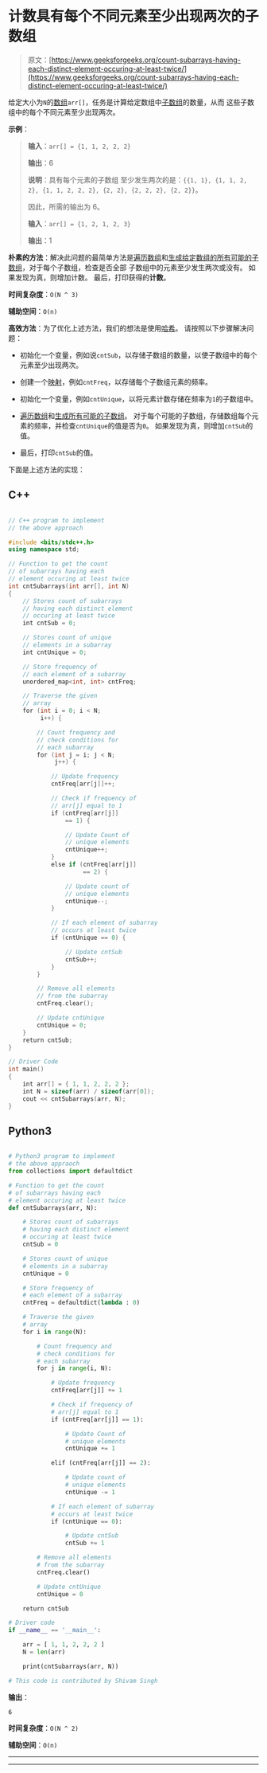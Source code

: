 # 计数具有每个不同元素至少出现两次的子数组

> 原文：[https://www.geeksforgeeks.org/count-subarrays-having-each-distinct-element-occuring-at-least-twice/](https://www.geeksforgeeks.org/count-subarrays-having-each-distinct-element-occuring-at-least-twice/)

给定大小为`N`的[数组](https://www.geeksforgeeks.org/array-data-structure/)`arr[]`，任务是计算给定数组中[子数组](https://www.geeksforgeeks.org/subarraysubstring-vs-subsequence-and-programs-to-generate-them/)的数量，从而 这些子数组中的每个不同元素至少出现两次。

**示例**：

> **输入**：`arr[] = {1, 1, 2, 2, 2}`
>
> **输出**：6
>
> **说明**：具有每个元素的子数组 至少发生两次的是：`{{1, 1}, {1, 1, 2, 2}, {1, 1, 2, 2, 2}, {2, 2}, {2, 2, 2}, {2, 2}}`。
>
> 因此，所需的输出为 6。
> 
> **输入**：`arr[] = {1, 2, 1, 2, 3}`
>
> **输出**：1

**朴素的方法**：解决此问题的最简单方法是[遍历数组](https://www.geeksforgeeks.org/c-program-to-traverse-an-array/)和[生成给定数组的所有可能的子数组](https://www.geeksforgeeks.org/generating-subarrays-using-recursion/)，对于每个子数组，检查是否全部 子数组中的元素至少发生两次或没有。 如果发现为真，则增加计数。 最后，打印获得的**计数**。

**时间复杂度**：`O(N ^ 3)`

**辅助空间**：`O(n)`

**高效方法**：为了优化上述方法，我们的想法是使用[哈希](https://www.geeksforgeeks.org/hashing-data-structure/)。 请按照以下步骤解决问题：

*   初始化一个变量，例如说`cntSub`，以存储子数组的数量，以使子数组中的每个元素至少出现两次。

*   创建一个[映射](https://www.geeksforgeeks.org/map-associative-containers-the-c-standard-template-library-stl/)，例如`cntFreq`，以存储每个子数组元素的频率。

*   初始化一个变量，例如`cntUnique`，以将元素计数存储在频率为`1`的子数组中。

*   [遍历数组](https://www.geeksforgeeks.org/c-program-to-traverse-an-array/)和[生成所有可能的子数组](https://www.geeksforgeeks.org/generating-subarrays-using-recursion/)。 对于每个可能的子数组，存储数组每个元素的频率，并检查`cntUnique`的值是否为`0`。 如果发现为真，则增加`cntSub`的值。

*   最后，打印`cntSub`的值。

下面是上述方法的实现：

## C++

```cpp

// C++ program to implement 
// the above approach 

#include <bits/stdc++.h> 
using namespace std; 

// Function to get the count 
// of subarrays having each 
// element occuring at least twice 
int cntSubarrays(int arr[], int N) 
{ 
    // Stores count of subarrays 
    // having each distinct element 
    // occuring at least twice 
    int cntSub = 0; 

    // Stores count of unique 
    // elements in a subarray 
    int cntUnique = 0; 

    // Store frequency of 
    // each element of a subarray 
    unordered_map<int, int> cntFreq; 

    // Traverse the given 
    // array 
    for (int i = 0; i < N; 
         i++) { 

        // Count frequency and 
        // check conditions for 
        // each subarray 
        for (int j = i; j < N; 
             j++) { 

            // Update frequency 
            cntFreq[arr[j]]++; 

            // Check if frequency of 
            // arr[j] equal to 1 
            if (cntFreq[arr[j]] 
                == 1) { 

                // Update Count of 
                // unique elements 
                cntUnique++; 
            } 
            else if (cntFreq[arr[j]] 
                     == 2) { 

                // Update count of 
                // unique elements 
                cntUnique--; 
            } 

            // If each element of subarray 
            // occurs at least twice 
            if (cntUnique == 0) { 

                // Update cntSub 
                cntSub++; 
            } 
        } 

        // Remove all elements 
        // from the subarray 
        cntFreq.clear(); 

        // Update cntUnique 
        cntUnique = 0; 
    } 
    return cntSub; 
} 

// Driver Code 
int main() 
{ 
    int arr[] = { 1, 1, 2, 2, 2 }; 
    int N = sizeof(arr) / sizeof(arr[0]); 
    cout << cntSubarrays(arr, N); 
}

```

## Python3

```py

# Python3 program to implement 
# the above appraoch 
from collections import defaultdict 

# Function to get the count 
# of subarrays having each 
# element occuring at least twice  
def cntSubarrays(arr, N): 

    # Stores count of subarrays 
    # having each distinct element 
    # occuring at least twice 
    cntSub = 0

    # Stores count of unique 
    # elements in a subarray 
    cntUnique = 0

    # Store frequency of 
    # each element of a subarray 
    cntFreq = defaultdict(lambda : 0) 

    # Traverse the given 
    # array 
    for i in range(N): 

        # Count frequency and 
        # check conditions for 
        # each subarray 
        for j in range(i, N): 

            # Update frequency 
            cntFreq[arr[j]] += 1

            # Check if frequency of 
            # arr[j] equal to 1 
            if (cntFreq[arr[j]] == 1): 

                # Update Count of 
                # unique elements 
                cntUnique += 1

            elif (cntFreq[arr[j]] == 2): 

                # Update count of 
                # unique elements 
                cntUnique -= 1

            # If each element of subarray 
            # occurs at least twice 
            if (cntUnique == 0): 

                # Update cntSub 
                cntSub += 1

        # Remove all elements 
        # from the subarray 
        cntFreq.clear() 

        # Update cntUnique 
        cntUnique = 0

    return cntSub 

# Driver code 
if __name__ == '__main__': 

    arr = [ 1, 1, 2, 2, 2 ] 
    N = len(arr) 

    print(cntSubarrays(arr, N)) 

# This code is contributed by Shivam Singh

```

**输出**： 

```
6

```

**时间复杂度**：`O(N ^ 2)`

**辅助空间**：`O(n)`



* * *

* * *



